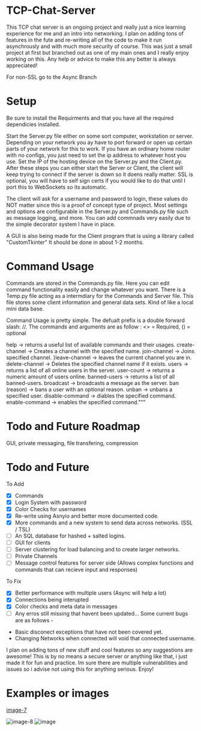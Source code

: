 # TCP-Chat-Server
This TCP chat server is an ongoing project and really just a nice learning experience for me and an intro into networking. I plan on adding tons of features in the fute and re-writing all of the code to make it run asynchrously and with much more security of course. This was just a small project at first but branched out as one of my main ones and I really enjoy working on this. Any help or advice to make this any better is always appreciated!

For non-SSL go to the Async Branch

# Setup

Be sure to install the Requirments and that you have all the required dependicies installed.

Start the Server.py file either on some sort computer, workstation or server. Depending on your network you ay have to port forward or open up certain parts of your network for this to work. If you have an ordinary home router with no configs, you just need to set the ip address to whatever host you use. Set the IP of the hosting device on the Server.py and the Client.py. 
After these steps you can either start the Server or Client, the client will keep trying to connect if the server is down so it doens really matter. 
SSL is optional, you will have to self sign certs if you would like to do that until I port this to WebSockets so its automatic. 

The client will ask for a username and password to login, these values do NOT matter since this is a proof of concept type of project. 
Most settings and options are configurable in the Server.py and Commands.py file such as message logging, and more. 
You can add commnads very easily due to the simple decorator system I have in place. 

A GUI is also being made for the Client program that is using a library called "CustomTkinter" It should be done in about 1-2 months. 

# Command Usage
Commands are stored in the Commands.py file. Here you can edit command functionality easily and change whatever you want. There is a Temp.py file acting as a intermdiary for the Commands and Server file. This file stores some client information and general data sets. Kind of like a local mini data base. 

Command Usage is pretty simple. The defualt prefix is a double forward slash: //. The commands and arguments are as follow :
<> = Required, () = optional

help   ->  returns a useful list of available commands and their usages.
create-channel <channel name>  ->   Creates a channel with the specified name.
join-channel <channel name>   ->  Joins specified channel.
}leave-channel  ->  leaves the current channel you are in. 
delete-channel <channel name>   ->  Deletes the specified channel name if it exists.
users  ->  returns a list of all online users in the server.
user-count     ->  returns a numeric amount of users online.
banned-users   ->  returns a list of all banned-users.
broadcast <message>    ->  broadcasts a message as the server.
ban <username> (reason)    ->  bans a user with an optional reason.
unban <username> ->    unbans a specified user.
disable-command <command name>     ->  diables the specified command.
enable-command <command name>  ->  enables the specified command."""


# Todo and Future Roadmap
GUI, private messaging, file transfering, compression

# Todo and Future
To Add
- [x] Commands
- [x] Login System with password
- [x] Color Checks for usernames 
- [x] Re-write using Asnyio and better more documented code.
- [x] More commands and a new system to send data across networks. (SSL / TSL)
- [ ] An SQL database for hashed + salted logins.
- [ ] GUI for clients
- [ ] Server clustering for load balancing and to create larger networks.
- [ ] Private Channels
- [ ] Message control features for server side (Allows complex functions and commands that can recieve input and responses)

To Fix
- [x] Better performance with multiple users (Async will help a lot)
- [x] Connections being interupted
- [x] Color checks and meta data in messages
- [ ] Any erros still missing that havent been updated...
Some current bugs are as follows -
- Basic disconect exceptions that have not been covered yet. 
- Changing Networks when connected will void that connected username.
  
I plan on adding tons of new stuff and cool features so any suggestions are awesome! This is by no means a secure server or anything like that, i just made it for fun and practice. Im sure there are multiple vulnerabilities and issues so i advise not using this for anything serious.
Enjoy!


# Examples or images
[image-7](https://github.com/TheRealRedRiver559/Asyncio-TCP/assets/80642468/6b9ec54d-2600-4f8f-a9ec-5c51e41558d7)
  
![image-8](https://github.com/TheRealRedRiver559/Asyncio-TCP/assets/80642468/8460739d-17d7-4ff9-b333-d977a07d3e4a)
![image](https://github.com/TheRealRedRiver559/Asyncio-TCP/assets/80642468/e4103b6e-90ef-4f5f-bbb3-cd3d69b4f935)

